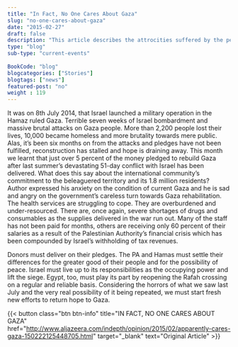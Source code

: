 ```yaml
--- 
title: "In Fact, No One Cares About Gaza" 
slug: "no-one-cares-about-gaza"
date: "2015-02-27" 
draft: false 
description: "This article describes the attrocities suffered by the people of Gaza." 
type: "blog"
sub-type: "current-events" 
 
BookCode: "blog"
blogcategories: ["Stories"]
blogtags: ["news"]
featured-post: "no"
weight : 119 
---  
```

 It was on 8th July 2014, that Israel launched a military operation in the Hamaz ruled Gaza. Terrible seven weeks of Israel bombardment and massive brutal attacks on Gaza people. More than 2,200 people lost their lives, 10,000 became homeless and more brutality towards mere public. Alas, it’s been six months on from the attacks and pledges have not been fulfilled, reconstruction has stalled and hope is draining away. This month we learnt that just over 5 percent of the money pledged to rebuild Gaza after last summer’s devastating 51-day conflict with Israel has been delivered. What does this say about the international community’s commitment to the beleaguered territory and its 1.8 million residents? Author expressed his anxiety on the condition of current Gaza and he is sad and angry on the government’s careless turn towards Gaza rehabilitation. The health services are struggling to cope. They are overburdened and under-resourced. There are, once again, severe shortages of drugs and consumables as the supplies delivered in the war run out. Many of the staff has not been paid for months, others are receiving only 60 percent of their salaries as a result of the Palestinian Authority’s financial crisis which has been compounded by Israel’s withholding of tax revenues.

Donors must deliver on their pledges. The PA and Hamas must settle their differences for the greater good of their people and for the possibility of peace. Israel must live up to its responsibilities as the occupying power and lift the siege. Egypt, too, must play its part by reopening the Rafah crossing on a regular and reliable basis. Considering the horrors of what we saw last July and the very real possibility of it being repeated, we must start fresh new efforts to return hope to Gaza.

{{< button class="btn btn-info" title="IN FACT, NO ONE CARES ABOUT GAZA" href="http://www.aljazeera.com/indepth/opinion/2015/02/apparently-cares-gaza-150222125448705.html" target="_blank" text="Original Article" >}}
